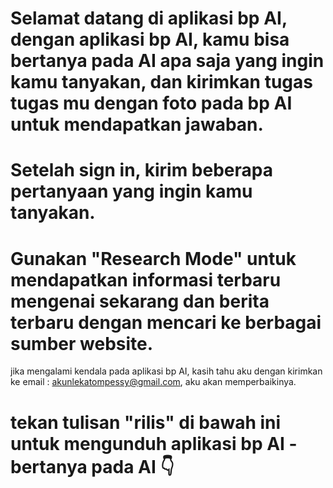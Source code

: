 # Selamat datang di aplikasi bp AI, dengan aplikasi bp AI, kamu bisa bertanya pada AI apa saja yang ingin kamu tanyakan, dan kirimkan tugas tugas mu dengan foto pada bp AI untuk mendapatkan jawaban.

# Setelah sign in, kirim beberapa pertanyaan yang ingin kamu tanyakan.

# Gunakan "Research Mode" untuk mendapatkan informasi terbaru mengenai sekarang dan berita terbaru dengan mencari ke berbagai sumber website.

jika mengalami kendala pada aplikasi bp AI, kasih tahu aku dengan kirimkan ke email : akunlekatompessy@gmail.com, aku akan memperbaikinya.

# tekan tulisan "rilis" di bawah ini untuk mengunduh aplikasi bp AI - bertanya pada AI 👇

